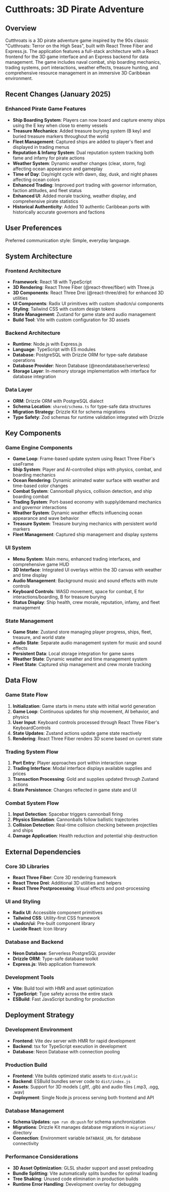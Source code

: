 # Cutthroats: 3D Pirate Adventure

## Overview

Cutthroats is a 3D pirate adventure game inspired by the 90s classic "Cutthroats: Terror on the High Seas", built with React Three Fiber and Express.js. The application features a full-stack architecture with a React frontend for the 3D game interface and an Express backend for data management. The game includes naval combat, ship boarding mechanics, trading systems, port interactions, weather effects, treasure hunting, and comprehensive resource management in an immersive 3D Caribbean environment.

## Recent Changes (January 2025)

### Enhanced Pirate Game Features
- **Ship Boarding System**: Players can now board and capture enemy ships using the E key when close to enemy vessels
- **Treasure Mechanics**: Added treasure burying system (B key) and buried treasure markers throughout the world
- **Fleet Management**: Captured ships are added to player's fleet and displayed in trading menus
- **Reputation & Infamy System**: Dual reputation system tracking both fame and infamy for pirate actions
- **Weather System**: Dynamic weather changes (clear, storm, fog) affecting ocean appearance and gameplay
- **Time of Day**: Day/night cycle with dawn, day, dusk, and night phases affecting ocean colors
- **Enhanced Trading**: Improved port trading with governor information, faction attitudes, and fleet status
- **Enhanced UI**: Added morale tracking, weather display, and comprehensive pirate statistics
- **Historical Authenticity**: Added 10 authentic Caribbean ports with historically accurate governors and factions

## User Preferences

Preferred communication style: Simple, everyday language.

## System Architecture

### Frontend Architecture
- **Framework**: React 18 with TypeScript
- **3D Rendering**: React Three Fiber (@react-three/fiber) with Three.js
- **3D Components**: React Three Drei (@react-three/drei) for enhanced 3D utilities
- **UI Components**: Radix UI primitives with custom shadcn/ui components
- **Styling**: Tailwind CSS with custom design tokens
- **State Management**: Zustand for game state and audio management
- **Build Tool**: Vite with custom configuration for 3D assets

### Backend Architecture
- **Runtime**: Node.js with Express.js
- **Language**: TypeScript with ES modules
- **Database**: PostgreSQL with Drizzle ORM for type-safe database operations
- **Database Provider**: Neon Database (@neondatabase/serverless)
- **Storage Layer**: In-memory storage implementation with interface for database integration

### Data Layer
- **ORM**: Drizzle ORM with PostgreSQL dialect
- **Schema Location**: `shared/schema.ts` for type-safe data structures
- **Migration Strategy**: Drizzle Kit for schema migrations
- **Type Safety**: Zod schemas for runtime validation integrated with Drizzle

## Key Components

### Game Engine Components
- **Game Loop**: Frame-based update system using React Three Fiber's useFrame
- **Ship System**: Player and AI-controlled ships with physics, combat, and boarding mechanics
- **Ocean Rendering**: Dynamic animated water surface with weather and time-based color changes
- **Combat System**: Cannonball physics, collision detection, and ship boarding combat
- **Trading System**: Port-based economy with supply/demand mechanics and governor interactions
- **Weather System**: Dynamic weather effects influencing ocean appearance and wave behavior
- **Treasure System**: Treasure burying mechanics with persistent world markers
- **Fleet Management**: Captured ship management and display systems

### UI System
- **Menu System**: Main menu, enhanced trading interfaces, and comprehensive game HUD
- **3D Interface**: Integrated UI overlays within the 3D canvas with weather and time display
- **Audio Management**: Background music and sound effects with mute controls
- **Keyboard Controls**: WASD movement, space for combat, E for interactions/boarding, B for treasure burying
- **Status Display**: Ship health, crew morale, reputation, infamy, and fleet management

### State Management
- **Game State**: Zustand store managing player progress, ships, fleet, treasure, and world state
- **Audio State**: Separate audio management system for music and sound effects
- **Persistent Data**: Local storage integration for game saves
- **Weather State**: Dynamic weather and time management system
- **Fleet State**: Captured ship management and crew morale tracking

## Data Flow

### Game State Flow
1. **Initialization**: Game starts in menu state with initial world generation
2. **Game Loop**: Continuous updates for ship movement, AI behavior, and physics
3. **User Input**: Keyboard controls processed through React Three Fiber's KeyboardControls
4. **State Updates**: Zustand actions update game state reactively
5. **Rendering**: React Three Fiber renders 3D scene based on current state

### Trading System Flow
1. **Port Entry**: Player approaches port within interaction range
2. **Trading Interface**: Modal interface displays available supplies and prices
3. **Transaction Processing**: Gold and supplies updated through Zustand actions
4. **State Persistence**: Changes reflected in game state and UI

### Combat System Flow
1. **Input Detection**: Spacebar triggers cannonball firing
2. **Physics Simulation**: Cannonballs follow ballistic trajectories
3. **Collision Detection**: Real-time collision checking between projectiles and ships
4. **Damage Application**: Health reduction and potential ship destruction

## External Dependencies

### Core 3D Libraries
- **React Three Fiber**: Core 3D rendering framework
- **React Three Drei**: Additional 3D utilities and helpers
- **React Three Postprocessing**: Visual effects and post-processing

### UI and Styling
- **Radix UI**: Accessible component primitives
- **Tailwind CSS**: Utility-first CSS framework
- **shadcn/ui**: Pre-built component library
- **Lucide React**: Icon library

### Database and Backend
- **Neon Database**: Serverless PostgreSQL provider
- **Drizzle ORM**: Type-safe database toolkit
- **Express.js**: Web application framework

### Development Tools
- **Vite**: Build tool with HMR and asset optimization
- **TypeScript**: Type safety across the entire stack
- **ESBuild**: Fast JavaScript bundling for production

## Deployment Strategy

### Development Environment
- **Frontend**: Vite dev server with HMR for rapid development
- **Backend**: tsx for TypeScript execution in development
- **Database**: Neon Database with connection pooling

### Production Build
- **Frontend**: Vite builds optimized static assets to `dist/public`
- **Backend**: ESBuild bundles server code to `dist/index.js`
- **Assets**: Support for 3D models (.gltf, .glb) and audio files (.mp3, .ogg, .wav)
- **Deployment**: Single Node.js process serving both frontend and API

### Database Management
- **Schema Updates**: `npm run db:push` for schema synchronization
- **Migrations**: Drizzle Kit manages database migrations in `migrations/` directory
- **Connection**: Environment variable `DATABASE_URL` for database connectivity

### Performance Considerations
- **3D Asset Optimization**: GLSL shader support and asset preloading
- **Bundle Splitting**: Vite automatically splits bundles for optimal loading
- **Tree Shaking**: Unused code elimination in production builds
- **Runtime Error Handling**: Development overlay for debugging
